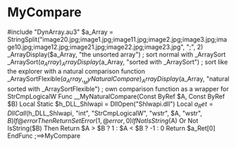 # MyCompare
#include "DynArray.au3"  $a_Array = StringSplit("image20.jpg;image1.jpg;image11.jpg;image2.jpg;image3.jpg;image10.jpg;image12.jpg;image21.jpg;image22.jpg;image23.jpg", ";", 2) _ArrayDisplay($a_Array, "the unsorted array")  ; sort normal with _ArraySort _ArraySort($a_Array) _ArrayDisplay($a_Array, "sorted with _ArraySort")  ; sort like the explorer with a natural comparison function _ArraySortFlexible($a_Array, __MyNaturalCompare) _ArrayDisplay($a_Array, "natural sorted with _ArraySortFlexible")   ; own comparison function as a wrapper for StrCmpLogicalW Func __MyNaturalCompare(Const ByRef $A, Const ByRef $B)     Local Static $h_DLL_Shlwapi = DllOpen("Shlwapi.dll")     Local $a_Ret = DllCall($h_DLL_Shlwapi, "int", "StrCmpLogicalW", "wstr", $A, "wstr", $B)     If @error Then Return SetError(1, @error, 0)     If Not IsString($A) Or Not IsString($B) Then Return $A > $B ? 1 : $A &lt; $B ? -1 : 0     Return $a_Ret[0] EndFunc   ;==>MyCompare
